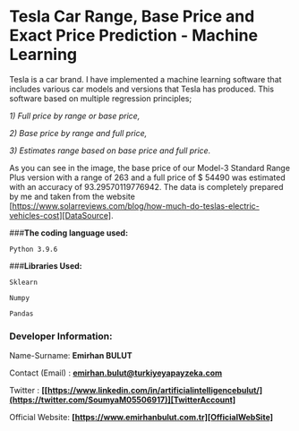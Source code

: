 # **Tesla Car Range, Base Price and Exact Price Prediction - Machine Learning**
Tesla is a car brand. I have implemented a machine learning software that includes various car models and versions that Tesla has produced. This software based on multiple regression principles;

_1) Full price by range or base price,_

_2) Base price by range and full price,_

_3) Estimates range based on base price and full price._

As you can see in the image, the base price of our Model-3 Standard Range Plus version with a range of 263 and a full price of $ 54490 was estimated with an accuracy of 93.29570119776942. The data is completely prepared by me and taken from the website [https://www.solarreviews.com/blog/how-much-do-teslas-electric-vehicles-cost][DataSource].

###**The coding language used:**

`Python 3.9.6`

###**Libraries Used:**

`Sklearn`

`Numpy`

`Pandas`
### **Developer Information:**

Name-Surname: **Emirhan BULUT**

Contact (Email) : **emirhan.bulut@turkiyeyapayzeka.com**

Twitter : **[[https://www.linkedin.com/in/artificialintelligencebulut/](https://twitter.com/SoumyaM05506917)][TwitterAccount]**

[LinkedinAccount]: https://www.linkedin.com/in/artificialintelligencebulut/

Official Website: **[https://www.emirhanbulut.com.tr][OfficialWebSite]**

[OfficialWebSite]: https://www.emirhanbulut.com.tr

[DataSource]: https://www.solarreviews.com/blog/how-much-do-teslas-electric-vehicles-cost

